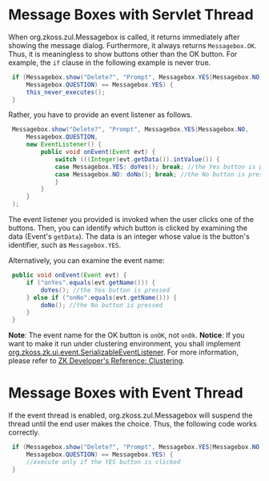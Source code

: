 # Message Boxes with Servlet Thread

When
<javadoc method="show(java.lang.String)">org.zkoss.zul.Messagebox</javadoc>
is called, it returns immediately after showing the message dialog.
Furthermore, it always returns `Messagebox.OK`. Thus, it is meaningless
to show buttons other than the OK button. For example, the `if` clause
in the following example is never true.

```java
 if (Messagebox.show("Delete?", "Prompt", Messagebox.YES|Messagebox.NO,
     Messagebox.QUESTION) == Messagebox.YES) {
     this_never_executes();
 }
```

Rather, you have to provide an event listener as follows.

```java
 Messagebox.show("Delete?", "Prompt", Messagebox.YES|Messagebox.NO,
     Messagebox.QUESTION,
     new EventListener() {
         public void onEvent(Event evt) {
             switch (((Integer)evt.getData()).intValue()) {
             case Messagebox.YES: doYes(); break; //the Yes button is pressed
             case Messagebox.NO: doNo(); break; //the No button is pressed
             }
         }
     }
 );
```

The event listener you provided is invoked when the user clicks one of
the buttons. Then, you can identify which button is clicked by examining
the data (Event's `getData`). The data is an integer whose value is the
button's identifier, such as `Messagebox.YES`.

Alternatively, you can examine the event name:

```java
 public void onEvent(Event evt) {
     if ("onYes".equals(evt.getName())) {
         doYes(); //the Yes button is pressed
     } else if ("onNo".equals(evt.getName())) {
         doNo(); //the No button is pressed
     }
 }
```

**Note**: The event name for the OK button is `onOK`, not `onOk`.
**Notice**: If you want to make it run under clustering environment, you
shall implement
[org.zkoss.zk.ui.event.SerializableEventListener](https://www.zkoss.org/javadoc/latest/zk/org/zkoss/zk/ui/event/SerializableEventListener.html).
For more information, please refer to [ZK Developer's Reference: Clustering]({{site.baseurl}}/zk_dev_ref/clustering/programming_tips).

# Message Boxes with Event Thread

If the event thread is enabled,
<javadoc method="show(java.lang.String)">org.zkoss.zul.Messagebox</javadoc>
will suspend the thread until the end user makes the choice. Thus, the
following code works correctly.

```java
 if (Messagebox.show("Delete?", "Prompt", Messagebox.YES|Messagebox.NO,
     Messagebox.QUESTION) == Messagebox.YES) {
     //execute only if the YES button is clicked
 }
```
